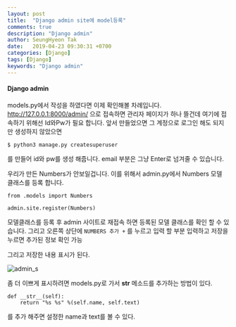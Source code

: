```yaml
---
layout: post
title:  "Django admin site에 model등록"
comments: true
description: "Django admin"
author: SeungHyeon Tak
date:   2019-04-23 09:30:31 +0700
categories: [Django]
tags: [Django]
keywords: "Django admin"
---
```

#### Django admin

models.py에서 작성을 하였다면 이제 확인해볼 차례입니다.
http://127.0.0.1:8000/admin/ 으로 접속하면 
관리자 페이지가 하나 뜰건데 여기에 접속하기 위해선 Id와Pw가 필요 합니다.
앞서 만들었으면 그 계정으로 로그인 해도 되지만 
생성하지 않았으면

```
$ python3 manage.py createsuperuser
```

를 만들어 id와 pw를 생성 해줍니다.
email 부분은 그냥 Enter로 넘겨줄 수 있습니다.

우리가 만든 Numbers가 안보일겁니다.
이를 위해서 admin.py에서 Numbers 모델 클래스를 등록 합니다.

```
from .models import Numbers

admin.site.register(Numbers)
```

모델클래스를 등록 후 admin 사이트로 재접속 하면 등록된 모델 클래스를 확인 할 수 있습니다.
그리고 오른쪽 상단에 `NUMBERS 추가 +` 를 누르고 입력 할 부분 입력하고 저장을 누르면 추가된 정보 확인 가능

그리고 저장한 내용 표시가 된다.

![admin_s](https://user-images.githubusercontent.com/46446165/57124284-25647600-6dc0-11e9-9411-f9a5779a9a3e.png)


좀 더 이쁘게 표시하려면 models.py로 가서 __str__ 메소드를 추가하는 방법이 있다.

```
def __str__(self):
	return "%s %s" %(self.name, self.text)
```

를 추가 해주면 설정한 name과 text를 볼 수 있다.
